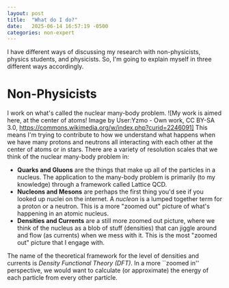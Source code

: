 ```yaml
---
layout: post
title:  "What do I do?"
date:   2025-06-14 16:57:19 -0500
categories: non-expert
---
```


I have different ways of discussing my research with non-physicists, physics students, and physicists. 
So, I'm going to explain myself in three different ways accordingly. 

# Non-Physicists 
I work on what's called the nuclear many-body problem.
![My work is aimed here, at the center of atoms! Image by User:Yzmo - Own work, CC BY-SA 3.0, https://commons.wikimedia.org/w/index.php?curid=2246091]
This means I'm trying to contribute to how we understand what happens when we have many protons and neutrons all interacting with each other at the center of atoms or in stars.
There are a variety of resolution scales that we think of the nuclear many-body problem in: 
- **Quarks and Gluons** are the things that make up all of the particles in a nucleus. 
The application to the many-body problem is primarily (to my knowledge) through a framework called Lattice QCD. 
- **Nucleons and Mesons** are perhaps the first thing you'd see if you looked up nuclei on the internet.
A *nucleon* is a lumped together term for a proton or a neutron.
This is a more "zoomed out" picture of what's happening in an atomic nucleus.
- **Densities and Currents** are a still more zoomed out picture, where we think of the nucleus as a blob of stuff (densities) that can jiggle around and flow (as currents) when we mess with it. 
This is the most "zoomed out" picture that I engage with. 

The name of the theoretical framework for the level of densities and currents is *Density Functional Theory (DFT)*. 
In a more ``zoomed in'' perspective, we would want to calculate (or approximate) the energy of each particle from every other particle.


